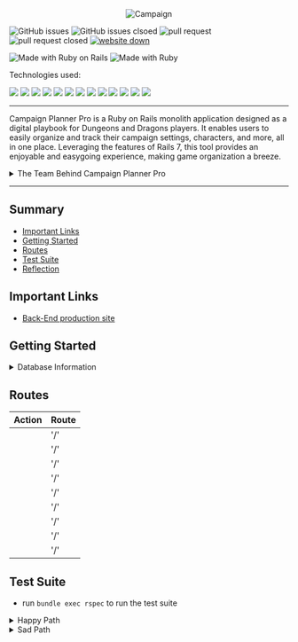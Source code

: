 <div align="center">
    <img src="https://github.com/Campaign-Planner-Pro/Campaign-Planner-Pro/assets/127896538/94cf7315-fde5-449f-ba7e-d5f69c6c204c" alt="Campaign">
</div>

![GitHub issues](https://img.shields.io/github/issues/Campaign-Planner-Pro/Campaign-Planner-Pro.svg)
![GitHub issues clsoed](https://img.shields.io/github/issues-closed/Campaign-Planner-Pro/Campaign-Planner-Pro.svg
)
![pull request](https://img.shields.io/github/issues-pr/Campaign-Planner-Pro/Campaign-Planner-Pro.svg)
![pull request closed](https://img.shields.io/github/issues-pr-closed/Campaign-Planner-Pro/Campaign-Planner-Pro.svg)
[![website down](https://img.shields.io/badge/website-down-red)](http://campaignplanner.pro)
<!-- [![website down](https://img.shields.io/website-up-down-green-red/http/monip.org.svg)](http://campaignplanner.pro) -->

![Made with Ruby on Rails](https://img.shields.io/badge/Made%20with-Ruby%20on%20Rails-%23990000?style=for-the-badge&logo=ruby-on-rails&logoColor=white)
![Made with Ruby](https://img.shields.io/badge/Made%20with-Ruby-%23990000?style=for-the-badge&logo=ruby&logoColor=white)


Technologies used:<br>
<div>
  <img src="https://img.shields.io/badge/Tailwind_CSS-38B2AC?style=for-the-badge&logo=tailwind-css&logoColor=white"/>
  <img src="https://img.shields.io/badge/git-%23F05033.svg?style=for-the-badge&logo=git&logoColor=white" />
  <img src="https://img.shields.io/badge/github-%23121011.svg?style=for-the-badge&logo=github&logoColor=white"/>
  <img src="https://img.shields.io/badge/PostgreSQL-316192?style=for-the-badge&logo=postgresql&logoColor=white"/>
  <img src="https://img.shields.io/badge/Postman-FF6C37?style=for-the-badge&logo=postman&logoColor=white"/>
  <img src="https://img.shields.io/badge/Heroku-430098?style=for-the-badge&logo=heroku&logoColor=white"/>
  <img src="https://img.shields.io/badge/circleci-343434?style=for-the-badge&logo=circleci&logoColor=white"/>
  <img src="https://img.shields.io/badge/CSS-239120?&style=for-the-badge&logo=css3&logoColor=white" />
  <img src="https://img.shields.io/badge/HTML-239120?style=for-the-badge&logo=html5&logoColor=white" />
  <img src="https://img.shields.io/badge/Slack-4A154B?style=for-the-badge&logo=slack&logoColor=white" />
  <img src="https://img.shields.io/badge/Bootstrap-563D7C?style=for-the-badge&logo=bootstrap&logoColor=white" />
  <img src="https://img.shields.io/badge/Visual_Studio_Code-0078D4?style=for-the-badge&logo=visual%20studio%20code&logoColor=white" />
  <img src="https://img.shields.io/badge/JavaScript-323330?style=for-the-badge&logo=javascript&logoColor=F7DF1E" />
</div>

---

</div>

<p> Campaign Planner Pro is a Ruby on Rails monolith application designed as a digital playbook for Dungeons and Dragons players. It enables users to easily organize and track their campaign settings, characters, and more, all in one place. Leveraging the features of Rails 7, this tool provides an enjoyable and easygoing experience, making game organization a breeze.
</p>

<details>
<summary>The Team Behind Campaign Planner Pro</summary>

### The Team ![built with love](http://ForTheBadge.com/images/badges/built-with-love.svg)
- Trevor Robinson [![GitHub](https://img.shields.io/badge/GitHub-100000?style=for-the-badge&logo=github&logoColor=white)](https://github.com/Trevor-Robinson) [![LinkedIn](https://img.shields.io/badge/LinkedIn-0077B5?style=for-the-badge&logo=linkedin&logoColor=white)](https://www.linkedin.com/in/trevor-robinson1254/)
- Gabe Torres [![GitHub](https://img.shields.io/badge/GitHub-100000?style=for-the-badge&logo=github&logoColor=white)](https://github.com/Gabe-Torres) [![LinkedIn](https://img.shields.io/badge/LinkedIn-0077B5?style=for-the-badge&logo=linkedin&logoColor=white)](https://www.linkedin.com/in/gabe-torres-74a515269/)
- Maria Torres [![GitHub](https://img.shields.io/badge/GitHub-100000?style=for-the-badge&logo=github&logoColor=white)](https://github.com/tmaria17) [![LinkedIn](https://img.shields.io/badge/LinkedIn-0077B5?style=for-the-badge&logo=linkedin&logoColor=white)](https://www.linkedin.com/in/mariavictoriatorres/)
</details>


--- 

## Summary 
- [Important Links](#important-links)
- [Getting Started](#getting-started)
- [Routes](#routes)
- [Test Suite](#test-suite)
- [Reflection](#reflection)


## Important Links
- [Back-End production site](https://campaign-planner-pro-825f9d3df879.herokuapp.com/users/sign_in)


## Getting Started
<details>
<summary>Database Information</summary>

**Schema**

```ruby
create_table "campaigns", force: :cascade do |t|
    t.string "name"
    t.text "description"
    t.bigint "user_id", null: false
    t.datetime "created_at", null: false
    t.datetime "updated_at", null: false
    t.index ["user_id"], name: "index_campaigns_on_user_id"
  end

  create_table "nonplayer_characters", force: :cascade do |t|
    t.string "name"
    t.string "background"
    t.bigint "campaign_id", null: false
    t.datetime "created_at", null: false
    t.datetime "updated_at", null: false
    t.index ["campaign_id"], name: "index_nonplayer_characters_on_campaign_id"
  end

  create_table "player_characters", force: :cascade do |t|
    t.string "name"
    t.string "background"
    t.bigint "campaign_id", null: false
    t.datetime "created_at", null: false
    t.datetime "updated_at", null: false
    t.index ["campaign_id"], name: "index_player_characters_on_campaign_id"
  end

  create_table "users", force: :cascade do |t|
    t.string "email"
    t.string "password_digest"
    t.datetime "created_at", null: false
    t.datetime "updated_at", null: false
    t.string "encrypted_password", default: "", null: false
    t.string "reset_password_token"
    t.datetime "reset_password_sent_at"
    t.datetime "remember_created_at"
    t.index ["email"], name: "index_users_on_email", unique: true
    t.index ["reset_password_token"], name: "index_users_on_reset_password_token", unique: true
  end

  add_foreign_key "campaigns", "users"
  add_foreign_key "nonplayer_characters", "campaigns"
  add_foreign_key "player_characters", "campaigns"
end
```

**Gems**
```ruby
gem "rails", "~> 7.0.8"
gem "sprockets-rails"
gem "pg", "~> 1.1"
gem "puma", "~> 5.0"
gem "importmap-rails"
gem "turbo-rails"
gem "tailwindcss-rails"
gem "stimulus-rails" 
gem "jbuilder"
gem 'hotwire-rails'
gem "bcrypt", "~> 3.1.7"
gem "tzinfo-data", platforms: %i[ mingw mswin x64_mingw jruby ]
gem "bootsnap", require: false

group :development, :test do
  gem "debug", platforms: %i[ mri mingw x64_mingw ]
  gem 'rspec-rails'
  gem 'capybara'
  gem 'launchy'
  gem 'shoulda-matchers'
  gem 'pry'
  gem 'active_designer'
  gem 'factory_bot'
  gem 'simplecov', require: false, group: :test
end

group :development do
  gem "web-console"
end

gem "devise", "~> 4.9"
```

**Installing**
 - Fork and clone this repo
  - Run `bundle install`
  - Run `rails db:{create,migrate,seed}`
  - Run `rails s` to start the server
  - Open your browser and navigate to `localhost:3000`
</details>

## Routes

| Action | Route |
| ----------- | ----------- |
|  | '/' |
|  | '/' |
|  | '/' |
|  | '/' |
|  | '/' |
|  | '/' |
|  | '/' |
|  | '/' |
|  | '/' |


## Test Suite
 - run `bundle exec rspec` to run the test suite

<details>
<summary>Happy Path</summary>
    
```ruby
```

</details>

<details>
<summary>Sad Path</summary>

```ruby
```

</details>

